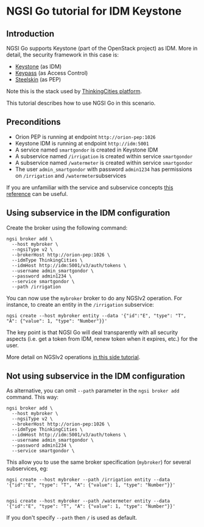 # NGSI Go tutorial for IDM Keystone

## Introduction

NGSI Go supports Keystone (part of the OpenStack project) as IDM. More in detail, the security framework in this case is:

-   [Keystone](https://docs.openstack.org/keystone/latest) (as IDM)
-   [Keypass](https://github.com/telefonicaid/fiware-keypass) (as Access Control)
-   [Steelskin](https://github.com/telefonicaid/fiware-pep-steelskin) (as PEP)

Note this is the stack used by [ThinkingCities platform](https://thinking-cities.readthedocs.io/en/master/).

This tutorial describes how to use NGSI Go in this scenario.

## Preconditions

-   Orion PEP is running at endpoint `http://orion-pep:1026`
-   Keystone IDM is running at endpoint `http://idm:5001`
-   A service named `smartgondor` is created in Keystone IDM
-   A subservice named `/irrigation` is created within service `smartgondor`
-   A subservice named `/watermeter` is created within service `smartgondor`
-   The user `admin_smartgondor` with password `admin1234` has permissions on `/irrigation` and `/watermeter`subservices

If you are unfamiliar with the service and subservice concepts [this reference](https://thinking-cities.readthedocs.io/en/master/multitenancy/index.html)
can be useful.

## Using subservice in the IDM configuration

Create the broker using the following command:

```console
ngsi broker add \
  --host mybroker \
  --ngsiType v2 \
  --brokerHost http://orion-pep:1026 \
  --idmType ThinkingCities \
  --idmHost http://idm:5001/v3/auth/tokens \
  --username admin_smartgondor \
  --password admin1234 \
  --service smartgondor \
  --path /irrigation
```

You can now use the `mybroker` broker to do any NGSIv2 operation. For instance, to create an entity in the `/irrigation` subservice:

```console
ngsi create --host mybroker entity --data '{"id":"E", "type": "T", "A": {"value": 1, "type": "Number"}}'
```

The key point is that NGSI Go will deal transparently with all security aspects (i.e. get a token from IDM, renew token when it expires, etc.)
for the user.

More detail on NGSIv2 operations [in this side tutorial](ngsi-v2-crud.md).

## Not using subservice in the IDM configuration

As alternative, you can omit `--path` parameter in the `ngsi broker add` command. This way:

```console
ngsi broker add \
  --host mybroker \
  --ngsiType v2 \
  --brokerHost http://orion-pep:1026 \
  --idmType ThinkingCities \
  --idmHost http://idm:5001/v3/auth/tokens \
  --username admin_smartgondor \
  --password admin1234 \
  --service smartgondor \
```

This allow you to use the same broker specification (`mybroker`) for several subservices, eg:

```console
ngsi create --host mybroker --path /irrigation entity --data '{"id":"E", "type": "T", "A": {"value": 1, "type": "Number"}}'


ngsi create --host mybroker --path /watermeter entity --data '{"id":"E", "type": "T", "A": {"value": 1, "type": "Number"}}'
```

If you don't specify `--path` then `/` is used as default.
